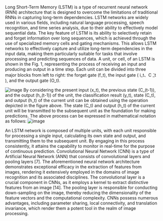 Long Short-Term Memory (LSTM) is a type of recurrent neural network (RNN) architecture that is designed to overcome the limitations of traditional RNNs in capturing long-term dependencies. LSTM networks are widely used in various fields, including natural language processing, speech recognition, and time series analysis, due to their ability to effectively model sequential data. The key feature of LSTM is its ability to selectively retain and forget information over long sequences, which is achieved through the use of specialized memory cells and gating mechanisms. This allows LSTM networks to effectively capture and utilize long-term dependencies in the input data, making them particularly suitable for tasks that involve processing and predicting sequences of data.
A unit, or cell, of an LSTM is shown in the Fig. 1, representing the process of receiving an input and producing an output in a time step. Each unit can be divided into three major blocks from left to right: the forget gate (f_t), the input gate ( i_t、C ̃_t ), and the output gate (O_t).

![image](https://github.com/bensonhsieh2006/Sleep_Apnea/assets/52516956/4b60c981-c8eb-4669-afa9-4fbc284b6a38)
By considering the present input (x_t), the previous state (C_(t-1)), and the output (h_(t-1)) of the unit, the classification result (y_t), state (C_t), and output (h_t) of the current unit can be obtained using the operation depicted in the figure above. The state (C_t) and output (h_t) of the current unit will be transmitted to the subsequent unit as the foundation for making predictions. The above process can be expressed in mathematical notation as follows:
![image](https://github.com/bensonhsieh2006/Sleep_Apnea/assets/52516956/ebef782b-dfa8-4616-92f8-71865e876569)

An LSTM network is composed of multiple units, with each unit responsible for processing a single input, calculating its own state and output, and transmitting them to the subsequent unit. By engaging in this process consistently, it attains the capability to monitor in real-time for the purpose of continuous prediction.
Convolutional Neural Network (CNN) is a type of Artificial Neural Network (ANN) that consists of convolutional layers and pooling layers [7]. The aforementioned neural network architecture demonstrates exceptional efficacy in the extraction of features from images, rendering it extensively employed in the domains of image recognition and its associated disciplines. The convolutional layer is a crucial component in CNNs, as it employs a kernel to extract distinctive features from an image [14]. The pooling layer is responsible for conducting down-sampling on the image, thereby reducing the dimensionality of the feature vectors and the computational complexity. CNNs possess numerous advantages, including parameter sharing, local connectivity, and translation invariance, which render them a potent tool in the realm of image processing.




